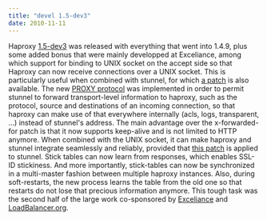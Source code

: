 ```yaml
---
title: "devel 1.5-dev3"
date: 2010-11-11
---
```


Haproxy [1.5-dev3](/download/1.5/src/CHANGELOG) was released with everything that went into 1.4.9, plus some added bonus that were mainly developped at Exceliance, among which support for binding to UNIX socket on the accept side so that Haproxy can now receive connections over a UNIX socket. This is particularly useful when combined with stunnel, for which [a patch](/download/patches/stunnel-4.34-exceliance-aloha-unix-sockets.diff) is also available. The new [PROXY protocol](/download/1.5/doc/proxy-protocol.txt) was implemented in order to permit stunnel to forward transport-level information to haproxy, such as the protocol, source and destinations of an incoming connection, so that haproxy can make use of that everywhere internally (acls, logs, transparent, ...) instead of stunnel's address. The main advantage over the x-forwarded-for patch is that it now supports keep-alive and is not limited to HTTP anymore. When combined with the UNIX socket, it can make haproxy and stunnel integrate seamlessly and reliably, provided that [this patch](/download/patches/stunnel-4.33-exceliance-aloha-sendproxy.diff) is applied to stunnel. Stick tables can now learn from responses, which enables SSL-ID stickiness. And more importantly, stick-tables can now be synchronized in a multi-master fashion between multiple haproxy instances. Also, during soft-restarts, the new process learns the table from the old one so that restarts do not lose that precious information anymore. This tough task was the second half of the large work co-sponsored by [Exceliance](http://www.exceliance.fr/) and [LoadBalancer.org](http://www.loadbalancer.org/).
